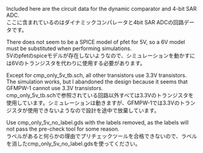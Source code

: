 Included here are the circuit data for the dynamic comparator and 4-bit SAR ADC.  
ここに含まれているのはダイナミックコンパレータと4bit SAR ADCの回路データです。  
  
There does not seem to be a SPICE model of pfet for 5V, so a 6V model must be substituted when performing simulations.  
5Vのpfetのspiceモデルが存在しないようなので、シミュレーションを動かすには6Vのトランジスタを代わりに使用する必要があります。 
  
Except for cmp_only_5v_tb.sch, all other transistors use 3.3V transistors. The simulation works, but I abandoned the design because it seems that GFMPW-1 cannot use 3.3V transistors.  
cmp_only_5v_tb.schで参照されている回路以外すべては3.3Vのトランジスタを使用しています。シミュレーションは動きますが、GFMPW-1では3.3Vのトランジスタが使用できないようなので設計を途中で放棄しています。  
  
Use cmp_only_5v_no_label.gds with the labels removed, as the labels will not pass the pre-check tool for some reason.  
ラベルがあると何らかの理由でプリチェックツールを合格できないので、ラベルを消したcmp_only_5v_no_label.gdsを使ってください。  
